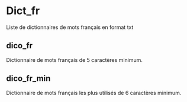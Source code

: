 # Dict_fr

Liste de dictionnaires de mots français en format txt

## dico_fr

Dictionnaire de mots français de 5 caractères minimum.

## dico_fr_min

Dictionnaire de mots français les plus utilisés de 6 caractères minimum.

